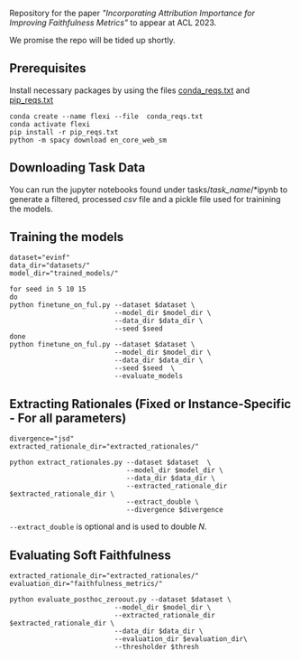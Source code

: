 Repository for the paper *"Incorporating Attribution Importance for Improving Faithfulness Metrics"* to appear at ACL 2023.

We promise the repo will be tided up shortly.

## Prerequisites

Install necessary packages by using the files  [conda_reqs.txt](https://github.com/GChrysostomou/instance-specific-rationale/blob/main/conda_reqs.txt) and  [pip_reqs.txt](https://github.com/GChrysostomou/instance-specific-rationale/blob/main/pip_reqs.txt)  

```
conda create --name flexi --file  conda_reqs.txt
conda activate flexi
pip install -r pip_reqs.txt
python -m spacy download en_core_web_sm
```

## Downloading Task Data
You can run the jupyter notebooks found under tasks/*task_name*/\*ipynb to generate a filtered, processed *csv* file and a pickle file used for trainining the models.


## Training the models

```
dataset="evinf"
data_dir="datasets/"
model_dir="trained_models/"

for seed in 5 10 15 
do
python finetune_on_ful.py --dataset $dataset \
                          --model_dir $model_dir \
                          --data_dir $data_dir \
                          --seed $seed 
done
python finetune_on_ful.py --dataset $dataset \
                          --model_dir $model_dir \
                          --data_dir $data_dir \
                          --seed $seed  \
                          --evaluate_models 
```

## Extracting Rationales (Fixed or Instance-Specific - For all parameters)

```
divergence="jsd"
extracted_rationale_dir="extracted_rationales/"

python extract_rationales.py --dataset $dataset  \
                             --model_dir $model_dir \
                             --data_dir $data_dir \
                             --extracted_rationale_dir $extracted_rationale_dir \
                             --extract_double \
                             --divergence $divergence
```
```--extract_double``` is optional and is used to double $N$.

## Evaluating Soft Faithfulness
```
extracted_rationale_dir="extracted_rationales/"
evaluation_dir="faithfulness_metrics/"

python evaluate_posthoc_zeroout.py --dataset $dataset \
                          --model_dir $model_dir \
                          --extracted_rationale_dir $extracted_rationale_dir \
                          --data_dir $data_dir \
                          --evaluation_dir $evaluation_dir\
                          --thresholder $thresh
```

